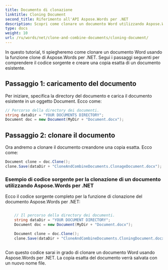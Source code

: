 ```yaml
---
title: Documento di clonazione
linktitle: Cloning Document
second_title: Riferimento all'API Aspose.Words per .NET
description: Scopri come clonare un documento Word utilizzando Aspose.Words per .NET.
type: docs
weight: 10
url: /ru/words/net/clone-and-combine-documents/cloning-document/
---
```


In questo tutorial, ti spiegheremo come clonare un documento Word usando la funzione clone di Aspose.Words per .NET. Segui i passaggi seguenti per comprendere il codice sorgente e creare una copia esatta di un documento esistente.

## Passaggio 1: caricamento del documento

Per iniziare, specifica la directory del documento e carica il documento esistente in un oggetto Document. Ecco come:

```csharp
// Percorso della directory dei documenti.
string dataDir = "YOUR DOCUMENTS DIRECTORY";
Document doc = new Document(MyDir + "Document.docx");
```

## Passaggio 2: clonare il documento

Ora andremo a clonare il documento creandone una copia esatta. Ecco come:

```csharp
Document clone = doc.Clone();
clone.Save(dataDir + "CloneAndCombineDocuments.ClonageDocument.docx");
```

### Esempio di codice sorgente per la clonazione di un documento utilizzando Aspose.Words per .NET

Ecco il codice sorgente completo per la funzione di clonazione del documento Aspose.Words per .NET:

```csharp

	// Il percorso della directory dei documenti.
	string dataDir = "YOUR DOCUMENT DIRECTORY";            
	Document doc = new Document(MyDir + "Document.docx");

	Document clone = doc.Clone();
	clone.Save(dataDir + "CloneAndCombineDocuments.CloningDocument.docx");
	
```

Con questo codice sarai in grado di clonare un documento Word usando Aspose.Words per .NET. La copia esatta del documento verrà salvata con un nuovo nome file.

